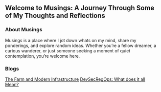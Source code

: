 ## Welcome to Musings: A Journey Through Some of My Thoughts and Reflections

### About Musings
Musings is a place where I jot down whats on my mind, share my ponderings, and explore random ideas. 
Whether you’re a fellow dreamer, a curious wanderer, or just someone seeking a moment of quiet contemplation,
you’re welcome here.

### Blogs
[The Farm and Modern Infrastructure](/assets/TheFarm.md)
[DevSecRegOps:  What does it all Mean?](/assets/DevSecRegOps.md)
